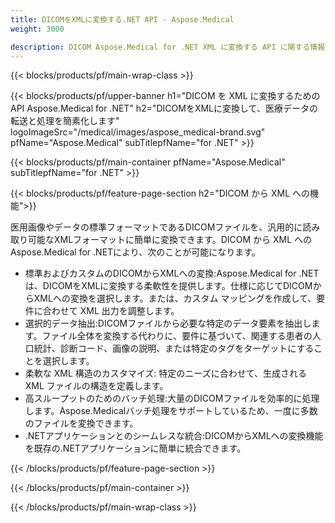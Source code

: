 ```yaml
---
title: DICOMをXMLに変換する.NET API - Aspose.Medical
weight: 3000

description: DICOM Aspose.Medical for .NET XML に変換する API に関する情報
---
```


{{< blocks/products/pf/main-wrap-class >}}

{{< blocks/products/pf/upper-banner h1="DICOM を XML に変換するための API Aspose.Medical for .NET" h2="DICOMをXMLに変換して、医療データの転送と処理を簡素化します" logoImageSrc="/medical/images/aspose_medical-brand.svg" pfName="Aspose.Medical" subTitlepfName="for .NET" >}}

{{< blocks/products/pf/main-container pfName="Aspose.Medical" subTitlepfName="for .NET" >}}

{{< blocks/products/pf/feature-page-section h2="DICOM から XML への機能">}}

<p>医用画像やデータの標準フォーマットであるDICOMファイルを、汎用的に読み取り可能なXMLフォーマットに簡単に変換できます。DICOM から XML へのAspose.Medical for .NETにより、次のことが可能になります。</p>

<ul>
<li>標準およびカスタムのDICOMからXMLへの変換:Aspose.Medical for .NETは、DICOMをXMLに変換する柔軟性を提供します。仕様に応じてDICOMからXMLへの変換を選択します。または、カスタム マッピングを作成して、要件に合わせて XML 出力を調整します。</li>
<li>選択的データ抽出:DICOMファイルから必要な特定のデータ要素を抽出します。ファイル全体を変換する代わりに、要件に基づいて、関連する患者の人口統計、診断コード、画像の説明、または特定のタグをターゲットにすることを選択します。</li>
<li>柔軟な XML 構造のカスタマイズ: 特定のニーズに合わせて、生成される XML ファイルの構造を定義します。</li>
<li>高スループットのためのバッチ処理:大量のDICOMファイルを効率的に処理します。Aspose.Medicalバッチ処理をサポートしているため、一度に多数のファイルを変換できます。</li>
<li>.NETアプリケーションとのシームレスな統合:DICOMからXMLへの変換機能を既存の.NETアプリケーションに簡単に統合できます。</li>
</ul>

{{< /blocks/products/pf/feature-page-section >}}

{{< /blocks/products/pf/main-container >}}

{{< /blocks/products/pf/main-wrap-class >}}